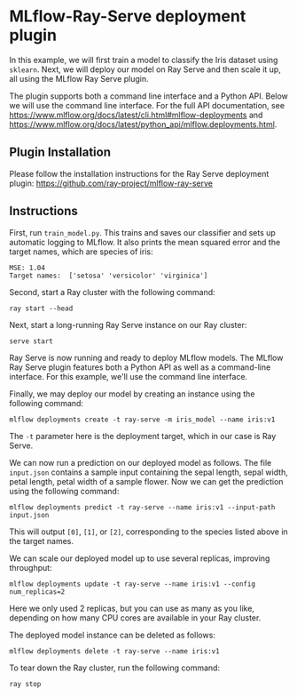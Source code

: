 # MLflow-Ray-Serve deployment plugin

In this example, we will first train a model to classify the Iris dataset using `sklearn`.  Next, we will deploy our model on Ray Serve and then scale it up, all using the MLflow Ray Serve plugin.

The plugin supports both a command line interface and a Python API.  Below we will use the command line interface.  For the full API documentation, see https://www.mlflow.org/docs/latest/cli.html#mlflow-deployments and https://www.mlflow.org/docs/latest/python_api/mlflow.deployments.html.

## Plugin Installation

Please follow the installation instructions for the Ray Serve deployment plugin: https://github.com/ray-project/mlflow-ray-serve

## Instructions

First, run `train_model.py`.  This trains and saves our classifier and sets up automatic logging to MLflow.  It also prints the mean squared error and the target names, which are species of iris:
```
MSE: 1.04
Target names:  ['setosa' 'versicolor' 'virginica']
```

Second, start a Ray cluster with the following command:

`ray start --head`

Next, start a long-running Ray Serve instance on our Ray cluster:

`serve start`

Ray Serve is now running and ready to deploy MLflow models.  The MLflow Ray Serve plugin features both a Python API as well as a command-line interface. For this example, we'll use the command line interface.

Finally, we may deploy our model by creating an instance using the following command:

`mlflow deployments create -t ray-serve -m iris_model --name iris:v1`

The `-t` parameter here is the deployment target, which in our case is Ray Serve.  

We can now run a prediction on our deployed model as follows.  The file `input.json` contains a sample input containing the sepal length, sepal width, petal length, petal width of a sample flower.  Now we can get the prediction using the following command:

`mlflow deployments predict -t ray-serve --name iris:v1 --input-path input.json`

This will output `[0]`, `[1]`, or `[2]`, corresponding to the species listed above in the target names.

We can scale our deployed model up to use several replicas, improving throughput:

`mlflow deployments update -t ray-serve --name iris:v1 --config num_replicas=2`

Here we only used 2 replicas, but you can use as many as you like, depending on how many CPU cores are available in your Ray cluster.  

The deployed model instance can be deleted as follows:

`mlflow deployments delete -t ray-serve --name iris:v1`

To tear down the Ray cluster, run the following command:

`ray stop`
